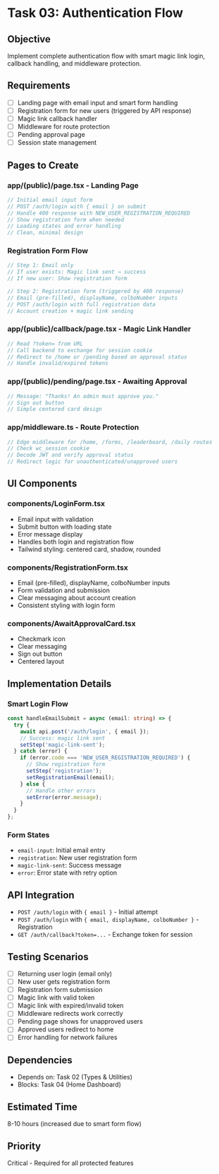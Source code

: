 # Task 03: Authentication Flow

## Objective

Implement complete authentication flow with smart magic link login, callback handling, and middleware protection.

## Requirements

- [ ] Landing page with email input and smart form handling
- [ ] Registration form for new users (triggered by API response)
- [ ] Magic link callback handler
- [ ] Middleware for route protection
- [ ] Pending approval page
- [ ] Session state management

## Pages to Create

### app/(public)/page.tsx - Landing Page

```typescript
// Initial email input form
// POST /auth/login with { email } on submit
// Handle 400 response with NEW_USER_REGISTRATION_REQUIRED
// Show registration form when needed
// Loading states and error handling
// Clean, minimal design
```

### Registration Form Flow

```typescript
// Step 1: Email only
// If user exists: Magic link sent → success
// If new user: Show registration form

// Step 2: Registration form (triggered by 400 response)
// Email (pre-filled), displayName, colboNumber inputs
// POST /auth/login with full registration data
// Account creation + magic link sending
```

### app/(public)/callback/page.tsx - Magic Link Handler

```typescript
// Read ?token= from URL
// Call backend to exchange for session cookie
// Redirect to /home or /pending based on approval status
// Handle invalid/expired tokens
```

### app/(public)/pending/page.tsx - Awaiting Approval

```typescript
// Message: "Thanks! An admin must approve you."
// Sign out button
// Simple centered card design
```

### app/middleware.ts - Route Protection

```typescript
// Edge middleware for /home, /forms, /leaderboard, /daily routes
// Check wc_session cookie
// Decode JWT and verify approval status
// Redirect logic for unauthenticated/unapproved users
```

## UI Components

### components/LoginForm.tsx

- Email input with validation
- Submit button with loading state
- Error message display
- Handles both login and registration flow
- Tailwind styling: centered card, shadow, rounded

### components/RegistrationForm.tsx

- Email (pre-filled), displayName, colboNumber inputs
- Form validation and submission
- Clear messaging about account creation
- Consistent styling with login form

### components/AwaitApprovalCard.tsx

- Checkmark icon
- Clear messaging
- Sign out button
- Centered layout

## Implementation Details

### Smart Login Flow

```typescript
const handleEmailSubmit = async (email: string) => {
  try {
    await api.post('/auth/login', { email });
    // Success: magic link sent
    setStep('magic-link-sent');
  } catch (error) {
    if (error.code === 'NEW_USER_REGISTRATION_REQUIRED') {
      // Show registration form
      setStep('registration');
      setRegistrationEmail(email);
    } else {
      // Handle other errors
      setError(error.message);
    }
  }
};
```

### Form States

- `email-input`: Initial email entry
- `registration`: New user registration form
- `magic-link-sent`: Success message
- `error`: Error state with retry option

## API Integration

- `POST /auth/login` with `{ email }` - Initial attempt
- `POST /auth/login` with `{ email, displayName, colboNumber }` - Registration
- `GET /auth/callback?token=...` - Exchange token for session

## Testing Scenarios

- [ ] Returning user login (email only)
- [ ] New user gets registration form
- [ ] Registration form submission
- [ ] Magic link with valid token
- [ ] Magic link with expired/invalid token
- [ ] Middleware redirects work correctly
- [ ] Pending page shows for unapproved users
- [ ] Approved users redirect to home
- [ ] Error handling for network failures

## Dependencies

- Depends on: Task 02 (Types & Utilities)
- Blocks: Task 04 (Home Dashboard)

## Estimated Time

8-10 hours (increased due to smart form flow)

## Priority

Critical - Required for all protected features
